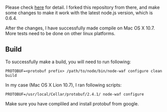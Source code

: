 Please check [here](https://code.google.com/p/protobuf-for-node/) for detail. I forked this repository from there, and make some changes to make it work with the latest node.js version, which is 0.6.4.

After the changes, I have successfully made compile on Mac OS X 10.7. More tests need to be done on other linux platforms.

## Build

To successfully make a build, you will need to run following:

```
PROTOBUF=<protobuf prefix> /path/to/node/bin/node-waf configure clean build
```

In my case (Mac OS X Lion 10.7), I ran following scripts:

```
PROTOBUF=/usr/local/Cellar/protobuf/2.4.1/ node-waf configure 
```

Make sure you have compliled and install protobuf from google.
